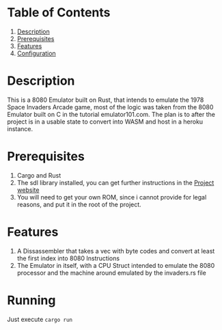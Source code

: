 
# Table of Contents

1.  [Description](#org19a9505)
2.  [Prerequisites](#orga8e0000)
3.  [Features](#orgb590839)
4.  [Configuration](#org1cddeca)



<a id="org19a9505"></a>

# Description

This is a 8080 Emulator built on Rust, that intends to emulate the 1978 Space
Invaders Arcade game, most of the logic was taken from the 8080 Emulator built
on C in the tutorial emulator101.com. The plan is to after the project is in a
usable state to convert into WASM and host in a heroku instance.


<a id="orga8e0000"></a>

# Prerequisites

1. Cargo and Rust
2. The sdl library installed, you can get further instructions in the [Project website](http://www.libsdl.org/)
3. You will need to get your own ROM, since i cannot provide for legal reasons, and put it in the root of the project.


<a id="orgb590839"></a>

# Features

1.  A Dissassembler that takes a vec with byte codes and convert at least the
    first index into 8080 Instructions
2.  The Emulator in itself, with a CPU Struct intended to emulate the 8080 processor and the machine around emulated by the invaders.rs file


<a id="org1cddeca"></a>

# Running

Just execute `cargo run`


